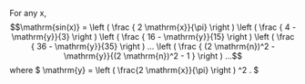 For any x, $$\mathrm{sin(x)} =
\left ( \frac { 2 \mathrm{x}}{\pi} \right )
\left ( \frac { 4 - \mathrm{y}}{3} \right )
\left ( \frac { 16 - \mathrm{y}}{15} \right )
\left ( \frac { 36 - \mathrm{y}}{35} \right )
...
\left ( \frac { (2 \mathrm{n})^2 - \mathrm{y}}{(2 \mathrm{n})^2 - 1 }
\right ) ...$$ where
$ \mathrm{y} = \left ( \frac{2 \mathrm{x}}{\pi} \right ) ^2 . $
